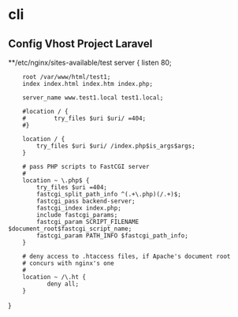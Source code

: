 # cli
## Config Vhost Project Laravel
**/etc/nginx/sites-available/test
server {
        listen 80;

        root /var/www/html/test1;
        index index.html index.htm index.php;

        server_name www.test1.local test1.local;

        #location / {
        #        try_files $uri $uri/ =404;
        #}

        location / {
            try_files $uri $uri/ /index.php$is_args$args;
        }

        # pass PHP scripts to FastCGI server
        #
        location ~ \.php$ {
            try_files $uri =404;
            fastcgi_split_path_info ^(.+\.php)(/.+)$;
            fastcgi_pass backend-server;
            fastcgi_index index.php;
            include fastcgi_params;
            fastcgi_param SCRIPT_FILENAME $document_root$fastcgi_script_name;
            fastcgi_param PATH_INFO $fastcgi_path_info;
        }

        # deny access to .htaccess files, if Apache's document root
        # concurs with nginx's one
        #
        location ~ /\.ht {
               deny all;
        }
}
